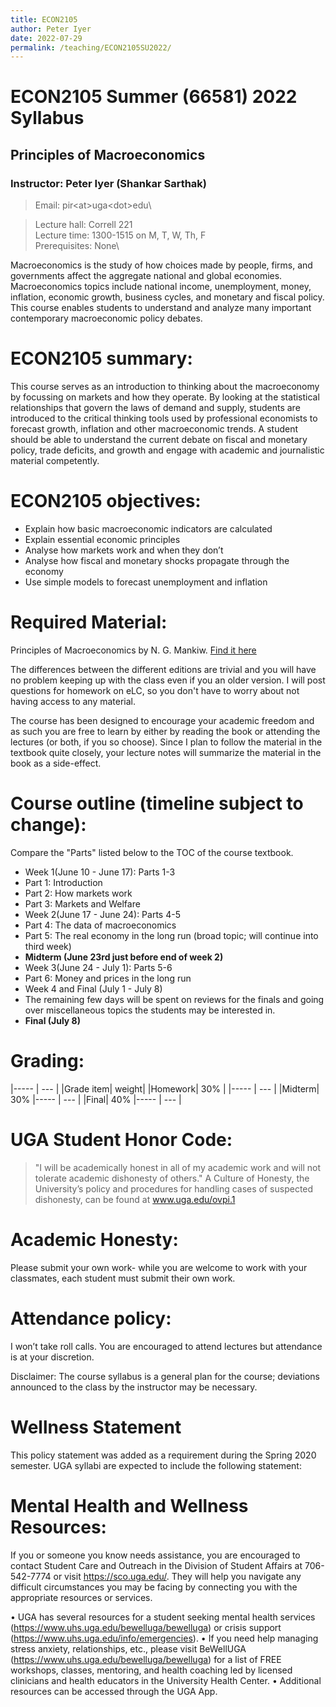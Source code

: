 ```yaml
---
title: ECON2105
author: Peter Iyer
date: 2022-07-29
permalink: /teaching/ECON2105SU2022/
---
```


# ECON2105 Summer (66581) 2022 Syllabus

## Principles of Macroeconomics

### Instructor: Peter Iyer (Shankar Sarthak)

> Email: pir\<at\>uga\<dot\>edu\

> Lecture hall: Correll 221\
> Lecture time: 1300-1515 on M, T, W, Th, F\
> Prerequisites: None\

Macroeconomics is the study of how choices made by people, firms, and governments affect the aggregate national and global economies. Macroeconomics topics include national income, unemployment, money, inflation, economic growth, business cycles, and monetary and fiscal policy.  This course enables students to understand and analyze many important contemporary macroeconomic policy debates.

# ECON2105 summary:

This course serves as an introduction to thinking about the macroeconomy by focussing on markets and how they operate. By looking at the statistical relationships that govern the laws of demand and supply, students are introduced to the critical thinking tools used by professional economists to forecast growth, inflation and other macroeconomic trends. A student should be able to understand the current debate on fiscal and monetary policy, trade deficits, and growth and engage with academic and journalistic material competently. 

# ECON2105 objectives:

 - Explain how basic macroeconomic indicators are calculated
 - Explain essential economic principles
 - Analyse how markets work and when they don’t
 - Analyse how fiscal and monetary shocks propagate through the economy
 - Use simple models to forecast unemployment and inflation

# Required Material:

Principles of Macroeconomics by N. G. Mankiw. [Find it here](https://www.amazon.com/Principles-Macroeconomics-N-Gregory-Mankiw/dp/1305971507?asin=B01NGYNJZ4&revisionId=&format=4&depth=1)

The differences between the different editions are trivial and you will have no problem keeping up with the class even if you an older version. I will post questions for homework on eLC, so you don't have to worry about not having access to any material. 

The course has been designed to encourage your academic freedom and as such you are free to learn by either by reading the book or attending the lectures (or both, if you so choose). Since I plan to follow the material in the textbook quite closely, your lecture notes will summarize the material in the book as a side-effect.

# Course outline (timeline subject to change):

 Compare the "Parts" listed below to the TOC of the course textbook.

 - Week 1(June 10 - June 17): Parts 1-3
 - Part 1: Introduction
 - Part 2: How markets work
 - Part 3: Markets and Welfare
 - Week 2(June 17 - June 24): Parts 4-5
 - Part 4: The data of macroeconomics
 - Part 5: The real economy in the long run (broad topic; will continue into third week)
 - **Midterm (June 23rd just before end of week 2)**
 - Week 3(June 24 - July 1): Parts 5-6
 - Part 6: Money and prices in the long run
 - Week 4 and Final (July 1 - July 8)
 - The remaining few days will be spent on reviews for the finals and going over miscellaneous  topics the students may be interested in.
 - **Final (July 8)**

# Grading:

|----- | --- |
|Grade item| weight|
|Homework| 30% |
|----- | --- |
|Midterm| 30%
|----- | --- |
|Final| 40%
|----- | --- |

# UGA Student Honor Code: 
> "I will be academically honest in all of my academic work and will not tolerate academic dishonesty of others." A Culture of Honesty, the University’s policy and procedures for handling cases of suspected dishonesty, can be found at www.uga.edu/ovpi.1

# Academic Honesty:

Please submit your own work- while you are welcome to work with your classmates, each student must submit their own work. 

# Attendance policy:

I won’t take roll calls. You are encouraged to attend lectures but attendance is at your discretion. 

Disclaimer: The course syllabus is a general plan for the course; deviations announced to the class by the instructor may be necessary.

# Wellness Statement

This policy statement was added as a requirement during the Spring 2020 semester. UGA syllabi are expected to include the following statement:

# Mental Health and Wellness Resources:

If you or someone you know needs assistance, you are encouraged to contact Student Care and Outreach in the Division of Student Affairs at 706-542-7774 or visit https://sco.uga.edu/. They will help you navigate any difficult circumstances you may be facing by connecting you with the appropriate resources or services.

  • UGA has several resources for a student seeking mental health services (https://www.uhs.uga.edu/bewelluga/bewelluga) or crisis support (https://www.uhs.uga.edu/info/emergencies).
  • If you need help managing stress anxiety, relationships, etc., please visit BeWellUGA (https://www.uhs.uga.edu/bewelluga/bewelluga) for a list of FREE workshops, classes, mentoring, and health coaching led by licensed clinicians and health educators in the University Health Center.
  • Additional resources can be accessed through the UGA App.

